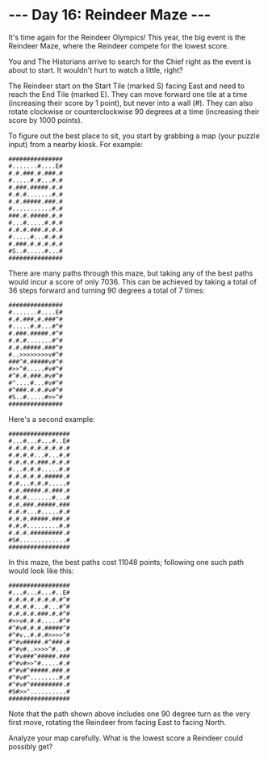 # --- Day 16: Reindeer Maze ---
It's time again for the Reindeer Olympics! This year, the big event is the Reindeer Maze, where the Reindeer compete for the lowest score.

You and The Historians arrive to search for the Chief right as the event is about to start. It wouldn't hurt to watch a little, right?

The Reindeer start on the Start Tile (marked S) facing East and need to reach the End Tile (marked E). They can move forward one tile at a time (increasing their score by 1 point), but never into a wall (#). They can also rotate clockwise or counterclockwise 90 degrees at a time (increasing their score by 1000 points).

To figure out the best place to sit, you start by grabbing a map (your puzzle input) from a nearby kiosk. For example:
```
###############
#.......#....E#
#.#.###.#.###.#
#.....#.#...#.#
#.###.#####.#.#
#.#.#.......#.#
#.#.#####.###.#
#...........#.#
###.#.#####.#.#
#...#.....#.#.#
#.#.#.###.#.#.#
#.....#...#.#.#
#.###.#.#.#.#.#
#S..#.....#...#
###############
```

There are many paths through this maze, but taking any of the best paths would incur a score of only 7036. This can be achieved by taking a total of 36 steps forward and turning 90 degrees a total of 7 times:

```
###############
#.......#....E#
#.#.###.#.###^#
#.....#.#...#^#
#.###.#####.#^#
#.#.#.......#^#
#.#.#####.###^#
#..>>>>>>>>v#^#
###^#.#####v#^#
#>>^#.....#v#^#
#^#.#.###.#v#^#
#^....#...#v#^#
#^###.#.#.#v#^#
#S..#.....#>>^#
###############
```

Here's a second example:

```
#################
#...#...#...#..E#
#.#.#.#.#.#.#.#.#
#.#.#.#...#...#.#
#.#.#.#.###.#.#.#
#...#.#.#.....#.#
#.#.#.#.#.#####.#
#.#...#.#.#.....#
#.#.#####.#.###.#
#.#.#.......#...#
#.#.###.#####.###
#.#.#...#.....#.#
#.#.#.#####.###.#
#.#.#.........#.#
#.#.#.#########.#
#S#.............#
#################
```

In this maze, the best paths cost 11048 points; following one such path would look like this:

```
#################
#...#...#...#..E#
#.#.#.#.#.#.#.#^#
#.#.#.#...#...#^#
#.#.#.#.###.#.#^#
#>>v#.#.#.....#^#
#^#v#.#.#.#####^#
#^#v..#.#.#>>>>^#
#^#v#####.#^###.#
#^#v#..>>>>^#...#
#^#v###^#####.###
#^#v#>>^#.....#.#
#^#v#^#####.###.#
#^#v#^........#.#
#^#v#^#########.#
#S#>>^..........#
#################
```

Note that the path shown above includes one 90 degree turn as the very first move, rotating the Reindeer from facing East to facing North.

Analyze your map carefully. What is the lowest score a Reindeer could possibly get?

